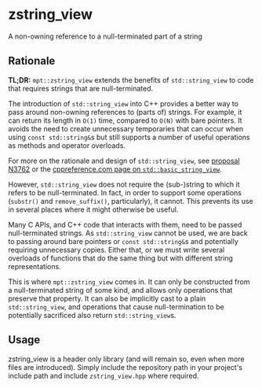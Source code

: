 # zstring_view

A non-owning reference to a null-terminated part of a string

## Rationale

**TL;DR:** `mpt::zstring_view` extends the benefits of
`std::string_view` to code that requires strings that are
null-terminated.

The introduction of `std::string_view` into C++ provides a better way
to pass around non-owning references to (parts of) strings. For
example, it can return its length in `O(1)` time, compared to `O(N)`
with bare pointers. It avoids the need to create unnecessary
temporaries that can occur when using `const std::string&`s but still
supports a number of useful operations as methods and operator
overloads.

For more on the rationale and design of `std::string_view`, see
[proposal N3762][N3762] or the [cppreference.com page on
`std::basic_string_view`][basic_string_view].

[N3762]: http://www.open-std.org/jtc1/sc22/wg21/docs/papers/2013/n3762.html
[basic_string_view]: https://en.cppreference.com/w/cpp/string/basic_string_view

However, `std::string_view` does not require the (sub-)string to
which it refers to be null-terminated. In fact, in order to support
some operations (`substr()` and `remove_suffix()`, particularly), it
cannot.  This prevents its use in several places where it might
otherwise be useful.

Many C APIs, and C++ code that interacts with them, need to be passed
null-terminated strings. As `std::string_view` cannot be used, we are
back to passing around bare pointers or `const std::string&`s and
potentially requiring unnecessary copies. Either that, or we must
write several overloads of functions that do the same thing but with
different string representations.

This is where `mpt::zstring_view` comes in. It can only be constructed
from a null-terminated string of some kind, and allows only operations
that preserve that property. It can also be implicitly cast to a plain
`std::string_view`, and operations that cause null-termination to be
potentially sacrificed also return `std::string_view`s.

## Usage

zstring_view is a header only library (and will remain so, even when
more files are introduced). Simply include the repository path in your
project's include path and include `zstring_view.hpp` where required.
